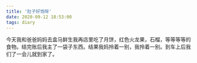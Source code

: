 ```yaml
---
title: '肚子好饱呀'
date: 2020-09-12 18:53:00
tags: diary
---
```

今天我和爸爸妈妈去盒马鲜生我再店里吃了月饼，红色火龙果，石榴，等等等等的食物。结完账后我主了一袋子东西。结果我妈拎着一别，我拎着一别。到车上后我们了一会儿就到家了。
